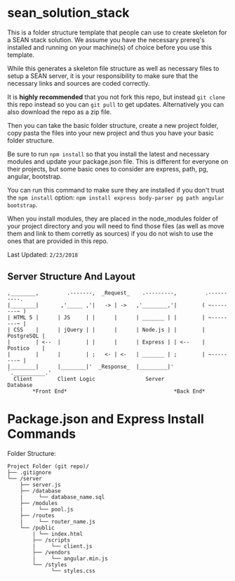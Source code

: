 # sean_solution_stack
This is a folder structure template that people can use to create skeleton for a SEAN stack solution. We assume you have the necessary prereq's installed and running on your machine(s) of choice before you use this template.

While this generates a skeleton file structure as well as necessary files to setup a SEAN server, it is your responsibility to make sure that the necessary links and sources are coded correctly.

It is **highly recommended** that you not fork this repo, but instead `git clone` this repo instead so you can `git pull` to get updates. Alternatively you can also download the repo as a zip file.

Then you can take the basic folder structure, create a new project folder, copy pasta the files into your new project and thus you have your basic folder structure.

Be sure to run `npm install` so that you install the latest and necessary modules and update your package.json file. This is different for everyone on their projects, but some basic ones to consider are express, path, pg, angular, bootstrap.

You can run this command to make sure they are installed if you don't trust the `npm install` option: `npm install express body-parser pg path angular bootstrap`.

When you install modules, they are placed in the node_modules folder of your project directory and you will need to find those files (as well as move them and link to them corretly as sources) if you do not wish to use the ones that are provided in this repo.

Last Updated: `2/23/2018`

## Server Structure And Layout
```                          
,________,         .-------,  _Request_    .---------,         .----------.
|________|       ,'_____ ,'|   -> | ->   ,'________,'|        ( ~--------~ )
| HTML 5 |      | JS     | |      |      | _______ | |        | ~--------~ |
| CSS    |      | jQuery | |      |      | Node.js | |        | PostgreSQL |
|        | <--  |        | |      |      | Express | | <--    | Postico    |        
|        |      |        | ;   <- | <-   | _______ | ;        | ~--------~ |
|________|      |________|'  _Response_  |_________|'         `.__________.'
  Client        Client Logic                Server               Database
        *Front End*                                  *Back End*              
```

# Package.json and Express Install Commands

Folder Structure:

```
Project Folder (git repo)/
├── .gitignore
└── /server
    ├── server.js
    ├── /database
    |     └── database_name.sql 
    ├── /modules
    |     └── pool.js 
    ├── /routes
    |     └── router_name.js
    └── /public
        | └── index.html
        ├── /scripts
        |     └── client.js 
        ├── /vendors
        |     └── angular.min.js
        └── /styles
              └── styles.css
```
